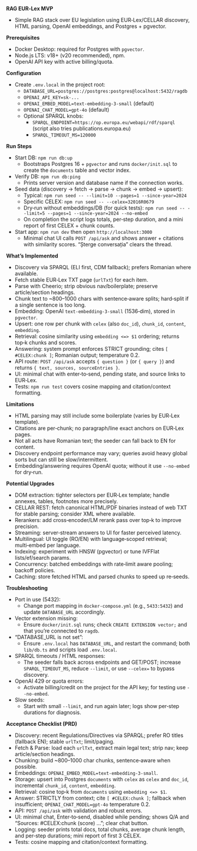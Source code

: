 **RAG EUR‑Lex MVP**

- Simple RAG stack over EU legislation using EUR‑Lex/CELLAR discovery, HTML parsing, OpenAI embeddings, and Postgres + pgvector.

**Prerequisites**
- Docker Desktop: required for Postgres with `pgvector`.
- Node.js LTS: v18+ (v20 recommended), npm.
- OpenAI API key with active billing/quota.

**Configuration**
- Create `.env.local` in the project root:
  - `DATABASE_URL=postgres://postgres:postgres@localhost:5432/ragdb`
  - `OPENAI_API_KEY=sk-...`
  - `OPENAI_EMBED_MODEL=text-embedding-3-small` (default)
  - `OPENAI_CHAT_MODEL=gpt-4o` (default)
  - Optional SPARQL knobs:
    - `SPARQL_ENDPOINT=https://op.europa.eu/webapi/rdf/sparql` (script also tries publications.europa.eu)
    - `SPARQL_TIMEOUT_MS=120000`

**Run Steps**
- Start DB: `npm run db:up`
  - Bootstraps Postgres 16 + `pgvector` and runs `docker/init.sql` to create the `documents` table and vector index.
- Verify DB: `npm run db:ping`
  - Prints server version and database name if the connection works.
- Seed data (discovery → fetch → parse → chunk → embed → upsert):
  - Typical: `npm run seed -- --limit=10 --pages=1 --since-year=2024`
  - Specific CELEX: `npm run seed -- --celex=32016R0679`
  - Dry‑run without embeddings/DB (for quick tests): `npm run seed -- --limit=5 --pages=1 --since-year=2024 --no-embed`
  - On completion the script logs totals, per‑step duration, and a mini report of first CELEX + chunk counts.
- Start app: `npm run dev` then open `http://localhost:3000`
  - Minimal chat UI calls `POST /api/ask` and shows answer + citations with similarity scores. “Șterge conversația” clears the thread.

**What’s Implemented**
- Discovery via SPARQL (ELI first, CDM fallback); prefers Romanian where available.
- Fetch stable EUR‑Lex TXT page (`urlTxt`) for each item.
- Parse with Cheerio; strip obvious nav/boilerplate; preserve article/section headings.
- Chunk text to ~800–1000 chars with sentence‑aware splits; hard‑split if a single sentence is too long.
- Embedding: OpenAI `text-embedding-3-small` (1536‑dim), stored in `pgvector`.
- Upsert: one row per chunk with `celex` (also `doc_id`), `chunk_id`, `content`, `embedding`.
- Retrieval: cosine similarity using `embedding <=> $1` ordering; returns top‑k chunks and scores.
- Answering: system prompt enforces STRICT grounding; cites `[ #CELEX:chunk ]`; Romanian output; temperature 0.2.
- API route: `POST /api/ask` accepts `{ question }` (or `{ query }`) and returns `{ text, sources, sourceEntries }`.
- UI: minimal chat with enter‑to‑send, pending state, and source links to EUR‑Lex.
- Tests: `npm run test` covers cosine mapping and citation/context formatting.

**Limitations**
- HTML parsing may still include some boilerplate (varies by EUR‑Lex template).
- Citations are per‑chunk; no paragraph/line exact anchors on EUR‑Lex pages.
- Not all acts have Romanian text; the seeder can fall back to EN for content.
- Discovery endpoint performance may vary; queries avoid heavy global sorts but can still be slow/intermittent.
- Embedding/answering requires OpenAI quota; without it use `--no-embed` for dry‑run.

**Potential Upgrades**
- DOM extraction: tighter selectors per EUR‑Lex template; handle annexes, tables, footnotes more precisely.
- CELLAR REST: fetch canonical HTML/PDF binaries instead of web TXT for stable parsing; consider XML where available.
- Rerankers: add cross‑encoder/LM rerank pass over top‑k to improve precision.
- Streaming: server‑stream answers to UI for faster perceived latency.
- Multilingual: UI toggle (RO/EN) with language‑scoped retrieval; multi‑embed per language.
- Indexing: experiment with HNSW (pgvector) or tune IVFFlat lists/ef/search params.
- Concurrency: batched embeddings with rate‑limit aware pooling; backoff policies.
- Caching: store fetched HTML and parsed chunks to speed up re‑seeds.

**Troubleshooting**
- Port in use (5432):
  - Change port mapping in `docker-compose.yml` (e.g., `5433:5432`) and update `DATABASE_URL` accordingly.
- Vector extension missing:
  - Ensure `docker/init.sql` runs; check `CREATE EXTENSION vector;` and that you’re connected to `ragdb`.
- “DATABASE_URL is not set”:
  - Ensure `.env.local` has `DATABASE_URL`, and restart the command; both `lib/db.ts` and scripts load `.env.local`.
- SPARQL timeouts / HTML responses:
  - The seeder falls back across endpoints and GET/POST; increase `SPARQL_TIMEOUT_MS`, reduce `--limit`, or use `--celex=` to bypass discovery.
- OpenAI 429 or quota errors:
  - Activate billing/credit on the project for the API key; for testing use `--no-embed`.
- Slow seeds:
  - Start with small `--limit`, and run again later; logs show per‑step durations for diagnosis.

**Acceptance Checklist (PRD)**
- Discovery: recent Regulations/Directives via SPARQL; prefer RO titles (fallback EN); stable `urlTxt`; limit/paging.
- Fetch & Parse: load each `urlTxt`, extract main legal text; strip nav; keep article/section headings.
- Chunking: build ~800–1000 char chunks, sentence‑aware when possible.
- Embeddings: `OPENAI_EMBED_MODEL=text-embedding-3-small`.
- Storage: upsert into Postgres `documents` with `celex` as `celex` and `doc_id`, incremental `chunk_id`, `content`, `embedding`.
- Retrieval: cosine top‑k from `documents` using `embedding <=> $1`.
- Answer: STRICTLY from context; cite `[ #CELEX:chunk ]`; fallback when insufficient; `OPENAI_CHAT_MODEL=gpt-4o` temperature 0.2.
- API: `POST /api/ask` with validation and robust errors.
- UI: minimal chat, Enter‑to‑send, disabled while pending; shows Q/A and “Sources: #CELEX:chunk (score) …”; clear chat button.
- Logging: seeder prints total docs, total chunks, average chunk length, and per‑step durations; mini report of first 3 CELEX.
- Tests: cosine mapping and citation/context formatting.

